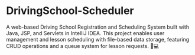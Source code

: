 # DrivingSchool-Scheduler
A web-based Driving School Registration and Scheduling System built with Java, JSP, and Servlets in IntelliJ IDEA. This project enables user management and lesson scheduling with file-based data storage, featuring CRUD operations and a queue system for lesson requests. 🚗💻
